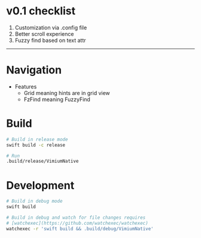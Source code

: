 # v0.1 checklist

1. Customization via .config file
2. Better scroll experience
3. Fuzzy find based on text attr

---

# Navigation

- Features
  - Grid meaning hints are in grid view
  - FzFind meaning FuzzyFind

# Build

```sh
# Build in release mode
swift build -c release

# Run
.build/release/VimiumNative
```

# Development

```sh
# Build in debug mode
swift build

# Build in debug and watch for file changes requires
# [watchexec](https://github.com/watchexec/watchexec)
watchexec -r 'swift build && .build/debug/VimiumNative'
```
